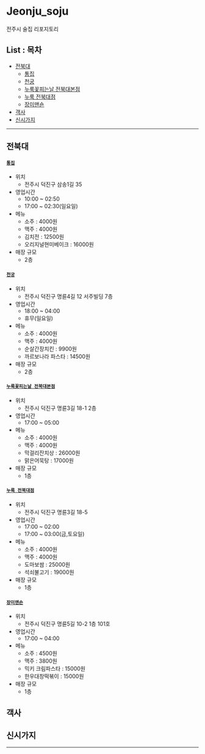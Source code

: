Jeonju_soju
===

전주시 술집 리포지토리

List : 목차
---

- [전북대](#전북대)
   - [통집](#통집)
   - [천궁](#천궁)
   - [누룩꽃피는날 전북대본점](#누룩꽃피는날-전북대본점)
   - [누룩 전북대점](#누룩-전북대점)
   - [장미맨숀](#장미맨숀)
- [객사](#객사)
- [신시가지](#신시가지)


***

## 전북대

#### [`통집`](https://place.map.kakao.com/16214893)
- 위치
  - 전주시 덕진구 삼송1길 35
- 영업시간
  - 10:00 ~ 02:50
  - 17:00 ~ 02:30(일요일)
- 메뉴
  - 소주 : 4000원
  - 맥주 : 4000원
  - 김치전 : 12500원
  - 오리지널현미베이크 : 16000원
- 매장 규모
  - 2층


#### [`천궁`](https://place.map.kakao.com/1433032251)
- 위치
  - 전주시 덕진구 명륜4길 12 서주빌딩 7층
- 영업시간
  - 18:00 ~ 04:00
  - 휴무(일요일)
- 메뉴
  - 소주 : 4000원
  - 맥주 : 4000원
  - 순살간장치킨 : 9900원
  - 까르보나라 파스타 : 14500원
- 매장 규모
  - 2층


#### [`누룩꽃피는날 전북대본점`](https://place.map.kakao.com/12754016)
- 위치
  - 전주시 덕진구 명륜3길 18-1 2층
- 영업시간
  - 17:00 ~ 05:00
- 메뉴
  - 소주 : 4000원
  - 맥주 : 4000원
  - 막걸리잔치상 : 26000원
  - 맑은어묵탕 : 17000원
- 매장 규모
  - 1층


#### [`누룩 전북대점`](https://place.map.kakao.com/1120644228)
- 위치
  - 전주시 덕진구 명륜3길 18-5
- 영업시간
  - 17:00 ~ 02:00
  - 17:00 ~ 03:00(금,토요일)
- 메뉴
  - 소주 : 4000원
  - 맥주 : 4000원
  - 도마보쌈 : 25000원
  - 석쇠불고기 : 19000원
- 매장 규모
  - 1층


#### [`장미맨숀`](https://place.map.kakao.com/1967650962)
- 위치
  - 전주시 덕진구 명륜5길 10-2 1층 101호
- 영업시간
  - 17:00 ~ 04:00
- 메뉴
  - 소주 : 4500원
  - 맥주 : 3800원
  - 믹키 크림파스타 : 15000원
  - 한우대창떡볶이 : 15000원
- 매장 규모
  - 1층


## 객사

## 신시가지

***
